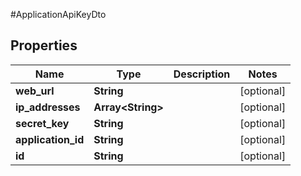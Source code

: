 #ApplicationApiKeyDto

## Properties
Name | Type | Description | Notes
------------ | ------------- | ------------- | -------------
**web_url** | **String** |  | [optional] 
**ip_addresses** | **Array&lt;String&gt;** |  | [optional] 
**secret_key** | **String** |  | [optional] 
**application_id** | **String** |  | [optional] 
**id** | **String** |  | [optional] 

